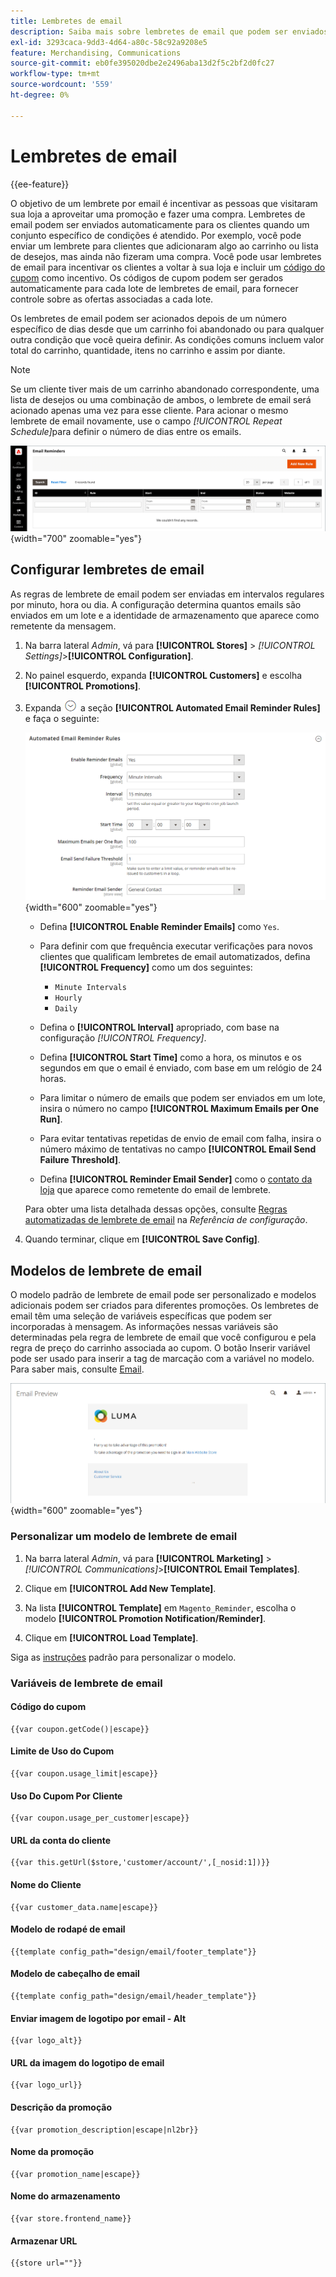 ```yaml
---
title: Lembretes de email
description: Saiba mais sobre lembretes de email que podem ser enviados automaticamente para os clientes quando um conjunto específico de condições é atendido.
exl-id: 3293caca-9dd3-4d64-a80c-58c92a9208e5
feature: Merchandising, Communications
source-git-commit: eb0fe395020dbe2e2496aba13d2f5c2bf2d0fc27
workflow-type: tm+mt
source-wordcount: '559'
ht-degree: 0%

---
```


# Lembretes de email

{{ee-feature}}

O objetivo de um lembrete por email é incentivar as pessoas que visitaram sua loja a aproveitar uma promoção e fazer uma compra. Lembretes de email podem ser enviados automaticamente para os clientes quando um conjunto específico de condições é atendido. Por exemplo, você pode enviar um lembrete para clientes que adicionaram algo ao carrinho ou lista de desejos, mas ainda não fizeram uma compra. Você pode usar lembretes de email para incentivar os clientes a voltar à sua loja e incluir um [código do cupom](price-rules-cart-coupon.md) como incentivo. Os códigos de cupom podem ser gerados automaticamente para cada lote de lembretes de email, para fornecer controle sobre as ofertas associadas a cada lote.

Os lembretes de email podem ser acionados depois de um número específico de dias desde que um carrinho foi abandonado ou para qualquer outra condição que você queira definir. As condições comuns incluem valor total do carrinho, quantidade, itens no carrinho e assim por diante.

>[!NOTE]
>
>Se um cliente tiver mais de um carrinho abandonado correspondente, uma lista de desejos ou uma combinação de ambos, o lembrete de email será acionado apenas uma vez para esse cliente. Para acionar o mesmo lembrete de email novamente, use o campo _[!UICONTROL Repeat Schedule]_&#x200B;para definir o número de dias entre os emails.

![Lembretes de email](./assets/email-reminders.png){width="700" zoomable="yes"}

## Configurar lembretes de email

As regras de lembrete de email podem ser enviadas em intervalos regulares por minuto, hora ou dia. A configuração determina quantos emails são enviados em um lote e a identidade de armazenamento que aparece como remetente da mensagem.

1. Na barra lateral _Admin_, vá para **[!UICONTROL Stores]** > _[!UICONTROL Settings]_>**[!UICONTROL Configuration]**.

1. No painel esquerdo, expanda **[!UICONTROL Customers]** e escolha **[!UICONTROL Promotions]**.

1. Expanda ![Seletor de expansão](../assets/icon-display-expand.png) a seção **[!UICONTROL Automated Email Reminder Rules]** e faça o seguinte:

   ![Configuração de clientes - regras automatizadas de lembrete de email](../configuration-reference/customers/assets/promotions-automated-email-reminder-rules.png){width="600" zoomable="yes"}

   - Defina **[!UICONTROL Enable Reminder Emails]** como `Yes`.

   - Para definir com que frequência executar verificações para novos clientes que qualificam lembretes de email automatizados, defina **[!UICONTROL Frequency]** como um dos seguintes:

      - `Minute Intervals`
      - `Hourly`
      - `Daily`

   - Defina o **[!UICONTROL Interval]** apropriado, com base na configuração _[!UICONTROL Frequency]_.

   - Defina **[!UICONTROL Start Time]** como a hora, os minutos e os segundos em que o email é enviado, com base em um relógio de 24 horas.

   - Para limitar o número de emails que podem ser enviados em um lote, insira o número no campo **[!UICONTROL Maximum Emails per One Run]**.

   - Para evitar tentativas repetidas de envio de email com falha, insira o número máximo de tentativas no campo **[!UICONTROL Email Send Failure Threshold]**.

   - Defina **[!UICONTROL Reminder Email Sender]** como o [contato da loja](../getting-started/store-details.md#store-email-addresses) que aparece como remetente do email de lembrete.

   Para obter uma lista detalhada dessas opções, consulte [Regras automatizadas de lembrete de email](../configuration-reference/customers/promotions.md#automated-email-reminder-rules) na _Referência de configuração_.

1. Quando terminar, clique em **[!UICONTROL Save Config]**.

## Modelos de lembrete de email

O modelo padrão de lembrete de email pode ser personalizado e modelos adicionais podem ser criados para diferentes promoções. Os lembretes de email têm uma seleção de variáveis específicas que podem ser incorporadas à mensagem. As informações nessas variáveis são determinadas pela regra de lembrete de email que você configurou e pela regra de preço do carrinho associada ao cupom. O botão Inserir variável pode ser usado para inserir a tag de marcação com a variável no modelo. Para saber mais, consulte [Email](../systems/email-templates.md).

![Visualização de lembrete de email](./assets/email-reminder-preview-promotion-template.png){width="600" zoomable="yes"}

### Personalizar um modelo de lembrete de email

1. Na barra lateral _Admin_, vá para **[!UICONTROL Marketing]** > _[!UICONTROL Communications]_>**[!UICONTROL Email Templates]**.

1. Clique em **[!UICONTROL Add New Template]**.

1. Na lista **[!UICONTROL Template]** em `Magento_Reminder`, escolha o modelo **[!UICONTROL Promotion Notification/Reminder]**.

1. Clique em **[!UICONTROL Load Template]**.

Siga as [instruções](../systems/email-template-custom.md) padrão para personalizar o modelo.

### Variáveis de lembrete de email

#### Código do cupom

```
{{var coupon.getCode()|escape}}
```

#### Limite de Uso do Cupom

```
{{var coupon.usage_limit|escape}}
```

#### Uso Do Cupom Por Cliente

```
{{var coupon.usage_per_customer|escape}}
```

#### URL da conta do cliente

```
{{var this.getUrl($store,'customer/account/',[_nosid:1])}}
```

#### Nome do Cliente

```
{{var customer_data.name|escape}}
```

#### Modelo de rodapé de email

```
{{template config_path="design/email/footer_template"}}
```

#### Modelo de cabeçalho de email

```
{{template config_path="design/email/header_template"}}
```

#### Enviar imagem de logotipo por email - Alt

```
{{var logo_alt}}
```

#### URL da imagem do logotipo de email

```
{{var logo_url}}
```

#### Descrição da promoção

```
{{var promotion_description|escape|nl2br}}
```

#### Nome da promoção

```
{{var promotion_name|escape}}
```

#### Nome do armazenamento

```
{{var store.frontend_name}}
```

#### Armazenar URL

```
{{store url=""}}
```

